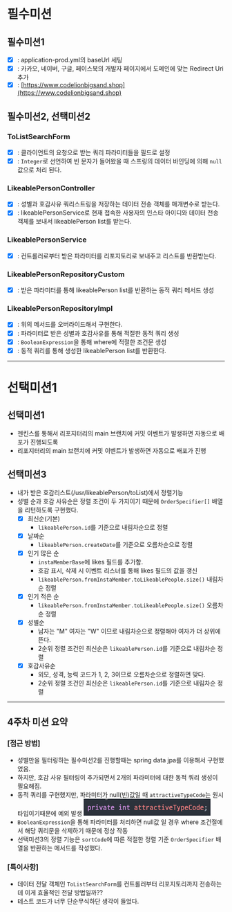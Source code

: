 # 필수미션
## 필수미션1 
- [X] : application-prod.yml의 baseUrl 세팅
- [X] : 카카오, 네이버, 구글, 페이스북의 개발자 페이지에서 도메인에 맞는 Redirect Uri 추가
- [X] : [https://www.codelionbigsand.shop](https://www.codelionbigsand.shop)

## 필수미션2, 선택미션2
### ToListSearchForm
- [X] : 클라이언트의 요청으로 받는 쿼리 파라미터들을 필드로 설정
- [X] : `Integer`로 선언하여 빈 문자가 들어왔을 때 스프링의 데이터 바인딩에 의해 `null`값으로 처리 된다.

### LikeablePersonController
- [X] : 성별과 호감사유 쿼리스트링을 저장하는 데이터 전송 객체를 매개변수로 받는다.
- [X] : likeablePersonService로 현재 접속한 사용자의 인스타 아이디와 
데이터 전송 객체를 보내서 likeablePerson list를 받는다.

### LikeablePersonService
- [X] : 컨트롤러로부터 받은 파라미터를 리포지토리로 보내주고 리스트를 반환받는다.

### LikeablePersonRepositoryCustom
- [X] : 받은 파라미터를 통해 likeablePerson list를 반환하는 동적 쿼리 메서드 생성
### LikeablePersonRepositoryImpl
- [X] : 위의 메서드를 오버라이드해서 구현한다.
- [X] : 파라미터로 받은 성별과 호감사유를 통해 적절한 동적 쿼리 생성
- [X] : `BooleanExpression`을 통해 where에 적절한 조건문 생성
- [X] : 동적 쿼리를 통해 생성한 likeablePerson list를 반환한다.

---

# 선택미션1
## 선택미션1
- 젠킨스를 통해서 리포지터리의 main 브랜치에 커밋 이벤트가 발생하면 자동으로 배포가 진행되도록
- 리포지터리의 main 브랜치에 커밋 이벤트가 발생하면 자동으로 배포가 진행

## 선택미션3
- 내가 받은 호감리스트(/usr/likeablePerson/toList)에서 정렬기능 
- 성별 순과 호감 사유순은 정렬 조건이 두 가지이기 때문에 `OrderSpecifier[]` 배열을 리턴하도록 구현했다.
  - [X] 최신순(기본)
    - `likeablePerson.id`를 기준으로 내림차순으로 정렬 
  - [X] 날짜순
    - `likeablePerson.createDate`를 기준으로 오름차순으로 정렬
  - [X] 인기 많은 순
    - `instaMemberBase`에 likes 필드를 추가함.
    - 호감 표시, 삭제 시 이벤트 리스너를 통해 likes 필드의 값을 갱신
    - `likeablePerson.fromInstaMember.toLikeablePeople.size()` 내림차순 정렬
  - [X] 인기 적은 순
    - `likeablePerson.fromInstaMember.toLikeablePeople.size()` 오름차순 정렬
  - [X] 성별순
    - 남자는 "M" 여자는 "W" 이므로 내림차순으로 정렬해야 여자가 더 상위에 뜬다.
    - 2순위 정렬 조건인 최신순은 `likeablePerson.id`를 기준으로 내림차순 정렬
  - [X] 호감사유순
    - 외모, 성격, 능력 코드가 1, 2, 3이므로 오름차순으로 정렬하면 맞다.
    - 2순위 정렬 조건인 최신순은 `likeablePerson.id`를 기준으로 내림차순 정렬

---

## 4주차 미션 요약

### **[접근 방법]**
- 성별만을 필터링하는 필수미션2를 진행할때는 spring data jpa를 이용해서 구현했었음.
- 하지만, 호감 사유 필터링이 추가되면서 2개의 파라미터에 대한 동적 쿼리 생성이 필요해짐.
- 동적 쿼리를 구현했지만, 파라미터가 null(빈)값일 때 `attractiveTypeCode`는 원시 타입이기때문에 예외 발생
![img.png](img.png)
- `BooleanExpression`을 통해 파라미터를 처리하면 null값 일 경우 where 조건절에서 해당 쿼리문을 삭제하기 때문에 정상 작동 
- 선택미션3의 정렬 기능은 `sortCode`에 따른 적절한 정렬 기준 `OrderSpecifier` 배열을 반환하는 메서드를 작성했다.

### **[특이사항]**
- 데이터 전달 객체인 `ToListSearchForm`를 컨트롤러부터 리포지토리까지 전송하는데 이게 효율적인 전달 방법일까??
- 테스트 코드가 너무 단순무식하단 생각이 들었다.
